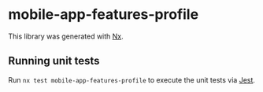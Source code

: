 # mobile-app-features-profile

This library was generated with [Nx](https://nx.dev).

## Running unit tests

Run `nx test mobile-app-features-profile` to execute the unit tests via [Jest](https://jestjs.io).
